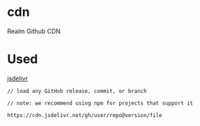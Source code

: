 # cdn
Realm Github CDN

# Used 

[jsdelivr](https://www.jsdelivr.com/?docs=gh)

    // load any GitHub release, commit, or branch

    // note: we recommend using npm for projects that support it

    https://cdn.jsdelivr.net/gh/user/repo@version/file
